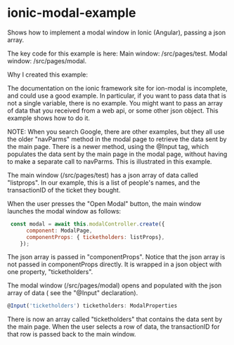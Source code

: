 # ionic-modal-example
Shows how to implement a modal window in Ionic (Angular), passing a json array.

The key code for this example is here: Main window: /src/pages/test. Modal window: /src/pages/modal.

Why I created this example: 

The documentation on the ionic framework site for ion-modal is incomplete, and could use a good example.
In particular, if you want to pass data that is not a single variable, there is no example.
You might want to pass an array of data that you received from a web api, or some other json object.
This example shows how to do it.

NOTE: When you search Google, there are other examples, but they all use the older "navParms" method in the modal page to retrieve the data sent by the main page.
There is a newer method, using the @Input tag, which populates the data sent by the main page in the modal page, without having to make a separate call to navParms.
This is illustrated in this example.

The main window (/src/pages/test) has a json array of data called "listprops".
In our example, this is a list of people's names, and the transactionID of the ticket they bought.

When the user presses the "Open Modal" button, the main window launches the modal window as follows:
``` javascript
 const modal = await this.modalController.create({
      component: ModalPage,
      componentProps: { ticketholders: listProps},
    });
``` 
The json array is passed in "componentProps". Notice that the json array is not passed in componentProps directly. It is wrapped in a json object with one property, "ticketholders".

The modal window (/src/pages/modal) opens and populated with the json array of data ( see the "@Input" declaration).
``` javascript
@Input('ticketholders') ticketholders: ModalProperties

```
There is now an array called "ticketholders" that contains the data sent by the main page.
When the user selects a row of data, the transactionID for that row is passed back to the main window.


